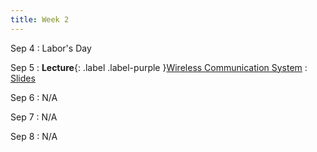 ```yaml
---
title: Week 2 
---
```


Sep 4
: Labor's Day

Sep 5
: **Lecture**{: .label .label-purple }[Wireless Communication System](#)
  : [Slides](/assets/slides/lec02-wireless_cse610.pdf)

Sep 6
: N/A

Sep 7
: N/A

Sep 8
: N/A
